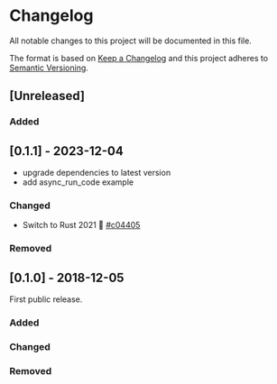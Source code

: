 # Changelog

All notable changes to this project will be documented in this file.

The format is based on [Keep a Changelog](http://keepachangelog.com/en/1.0.0/) and this project adheres to [Semantic Versioning](http://semver.org/spec/v2.0.0.html).

## [Unreleased]

### Added

## [0.1.1] - 2023-12-04
- upgrade dependencies to latest version
- add async_run_code example

### Changed

- Switch to Rust 2021 🎉 [#c04405](https://github.com/sxhxliang/jupyter-client-rs/commit/c044058d6826fcb97fdb76b4ce09de34ff500886)

### Removed

## [0.1.0] - 2018-12-05

First public release.

### Added
### Changed
### Removed

